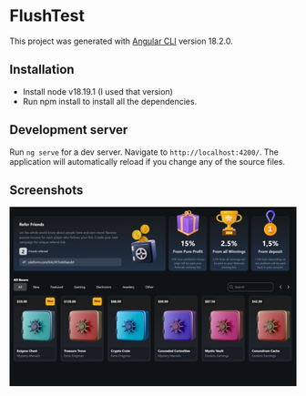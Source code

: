 # FlushTest

This project was generated with [Angular CLI](https://github.com/angular/angular-cli) version 18.2.0.

## Installation

* Install node v18.19.1 (I used that version)
* Run npm install to install all the dependencies.

## Development server

Run `ng serve` for a dev server. Navigate to `http://localhost:4200/`. The application will automatically reload if you change any of the source files.

## Screenshots
![Screenshot-1](src/assets/Screenshots/screenshot-1.png)

